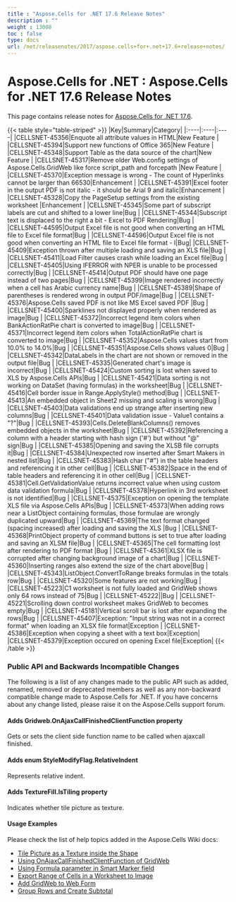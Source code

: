 ```yaml
---
title : "Aspose.Cells for .NET 17.6 Release Notes" 
description : "" 
weight : 13008 
toc : false
type: docs
url: /net/releasenotes/2017/aspose.cells+for+.net+17.6+release+notes/
---
```


# Aspose.Cells for .NET : Aspose.Cells for .NET 17.6 Release Notes


This page contains release notes for [Aspose.Cells for .NET 17.6](https://downloads.aspose.com/cells/net/new-releases/aspose.cells-for-.net-17.6/).

{{< table style="table-striped" >}}
|Key|Summary|Category|
|:----|:----|:----|
|CELLSNET-45356|Enquote all attribute values in HTML|New Feature |
|CELLSNET-45394|Support new functions of Office 365|New Feature |
|CELLSNET-45348|Support Table as the data source of the chart|New Feature |
|CELLSNET-45317|Remove older Web.config settings of Aspose.Cells.GridWeb like force script\_path and forcepath |New Feature |
|CELLSNET-45370|Exception message is wrong - The count of Hyperlinks cannot be larger than 66530|Enhancement |
|CELLSNET-45391|Excel footer in the output PDF is not italic - it should be Arial 9 and italic|Enhancement |
|CELLSNET-45328|Copy the PageSetup settings from the existing worksheet |Enhancement |
|CELLSNET-45345|Some part of subscript labels are cut and shifted to a lower line|Bug |
|CELLSNET-45344|Subscript text is displaced to the right a bit - Excel to PDF Rendering|Bug |
|CELLSNET-44595|Output Excel file is not good when converting an HTML file to Excel file format|Bug |
|CELLSNET-44596|Output Excel file is not good when converting an HTML file to Excel file format - I|Bug|
|CELLSNET-45409|Exception thrown after multiple loading and saving an XLS file|Bug |
|CELLSNET-45411|Load Filter causes crash while loading an Excel file|Bug |
|CELLSNET-45405|Using IFERROR with NPER is unable to be processed correctly|Bug |
|CELLSNET-45414|Output PDF should have one page instead of two pages|Bug |
|CELLSNET-45399|Image rendered incorrectly when a cell has Arabic currency name|Bug |
|CELLSNET-45389|Shape of parentheses is rendered wrong in output PDF/image|Bug |
|CELLSNET-45376|Aspose.Cells saved PDF is not like MS Excel saved PDF |Bug |
|CELLSNET-45400|Sparklines not displayed properly when rendered as image|Bug |
|CELLSNET-45372|Incorrect legend item colors when BankActionRatPie chart is converted to image|Bug |
|CELLSNET-45371|Incorrect legend item colors when TotalActionRatPie chart is converted to image|Bug |
|CELLSNET-45352|Aspose.Cells values start from 10.0% to 14.0%|Bug |
|CELLSNET-45351|Aspose.Cells shows values 0|Bug |
|CELLSNET-45342|DataLabels in the chart are not shown or removed in the output file|Bug |
|CELLSNET-45335|Generated chart's image is incorrect|Bug |
|CELLSNET-45424|Custom sorting is lost when saved to XLS by Aspose.Cells APIs|Bug |
|CELLSNET-45421|Data sorting is not working on DataSet (having formulas) in the worksheet|Bug |
|CELLSNET-45416|Cell border issue in Range.ApplyStyle() method|Bug |
|CELLSNET-45413|An embedded object in Sheet2 missing and scaling is wrong|Bug |
|CELLSNET-45403|Data validations end up strange after inserting new columns|Bug |
|CELLSNET-45401|Data validation issue - Value1 contains a "?"|Bug |
|CELLSNET-45393|Cells.DeleteBlankColumns() removes embedded objects in the worksheet|Bug |
|CELLSNET-45392|Referencing a column with a header starting with hash sign ('#') but without "@" sign|Bug |
|CELLSNET-45385|Opening and saving the XLSB file corrupts it|Bug |
|CELLSNET-45384|Unexpected row inserted after Smart Makers in nested list|Bug |
|CELLSNET-45383|Hash char ("#") in the table headers and referencing it in other cell|Bug |
|CELLSNET-45382|Space in the end of table headers and referencing it in other cell|Bug |
|CELLSNET-45381|Cell.GetValidationValue returns incorrect value when using custom data validation formula|Bug |
|CELLSNET-45378|Hyperlink in 3rd worksheet is not identified|Bug |
|CELLSNET-45375|Exception on opening the template XLS file via Aspose.Cells APIs|Bug |
|CELLSNET-45373|When adding rows near a ListObject containing formulas, those formulae are wrongly duplicated upward|Bug |
|CELLSNET-45369|The text format changed (spacing increased) after loading and saving the XLS |Bug |
|CELLSNET-45368|PrintObject property of command buttons is set to true after loading and saving an XLSM file|Bug |
|CELLSNET-45365|The cell formatting lost after rendering to PDF format |Bug |
|CELLSNET-45361|XLSX file is corrupted after changing background image of a chart|Bug |
|CELLSNET-45360|Inserting ranges also extend the size of the chart above|Bug |
|CELLSNET-45343|ListObject.ConvertToRange breaks formulas in the totals row|Bug |
|CELLSNET-45320|Some features are not working|Bug |
|CELLSNET-45223|C1 worksheet is not fully loaded and GridWeb shows only 64 rows instead of 75|Bug |
|CELLSNET-45222||Bug |
|CELLSNET-45221|Scrolling down control worksheet makes GridWeb to becomes empty|Bug |
|CELLSNET-45181|Vertical scroll bar is lost after expanding the rows|Bug |
|CELLSNET-45407|Exception: "Input string was not in a correct format" when loading an XLSX file format|Exception |
|CELLSNET-45386|Exception when copying a sheet with a text box|Exception|
|CELLSNET-45379|Exception occured on opening Excel file|Exception|
{{< /table >}}

### Public API and Backwards Incompatible Changes

The following is a list of any changes made to the public API such as added, renamed, removed or deprecated members as well as any non-backward compatible change made to Aspose.Cells for .NET. If you have concerns about any change listed, please raise it on the Aspose.Cells support forum.

#### Adds Gridweb.OnAjaxCallFinishedClientFunction property

Gets or sets the client side function name to be called when ajaxcall finished.

#### Adds enum StyleModifyFlag.RelativeIndent

Represents relative indent.

#### Adds TextureFill.IsTiling property

Indicates whether tile picture as texture.

#### Usage Examples

Please check the list of help topics added in the Aspose.Cells Wiki docs:

*   [Tile Picture as a Texture inside the Shape](https://docs2.aspose.com/cells/net/developerguide/drawingobjects/tile+picture+as+a+texture+inside+the+shape)
*   [Using OnAjaxCallFinishedClientFunction of GridWeb](https://docs2.aspose.com/cells/net/developerguide/gridweb/workingwithgridwebclientsidescript/using+onajaxcallfinishedclientfunction+of+gridweb)
*   [Using Formula parameter in Smart Marker field](https://docs2.aspose.com/cells/net/developerguide/smartmarkers/using+formula+parameter+in+smart+marker+field)
*   [Export Range of Cells in a Worksheet to Image](https://docs2.aspose.com/cells/net/developerguide/rendering/export+range+of+cells+in+a+worksheet+to+image)
*   [Add GridWeb to Web Form](https://docs2.aspose.com/cells/net/developerguide/gridweb/workingwithgridweb/add+gridweb+to+web+form)
*   [Group Rows and Create Subtotal](https://docs2.aspose.com/cells/net/developerguide/gridweb/workingwithgridwebrowsandcolumns/group+rows+and+create+subtotal)

